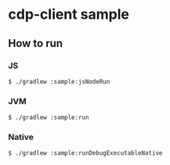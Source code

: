 # cdp-client sample

## How to run

### JS

```
$ ./gradlew :sample:jsNodeRun
```

### JVM

```
$ ./gradlew :sample:run
```

### Native

```
$ ./gradlew :sample:runDebugExecutableNative
```